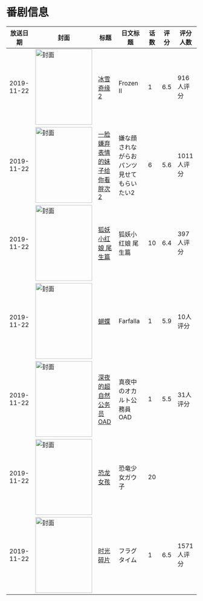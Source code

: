 # 番剧信息

|放送日期|封面|标题|日文标题|话数|评分|评分人数|
|---|---|---|---|---|---|---|
|2019-11-22|<img src="//lain.bgm.tv/pic/cover/c/54/9a/128131_KC5W5.jpg" alt="封面" style="width:150px;height:200px;object-fit:cover;">|[冰雪奇缘2](https://bangumi.tv/subject/128131)|Frozen II|1|6.5|916人评分|
|2019-11-22|<img src="//lain.bgm.tv/pic/cover/c/68/85/256668_aVp27.jpg" alt="封面" style="width:150px;height:200px;object-fit:cover;">|[一脸嫌弃表情的妹子给你看胖次2](https://bangumi.tv/subject/256668)|嫌な顔されながらおパンツ見せてもらいたい2|6|5.6|1011人评分|
|2019-11-22|<img src="//lain.bgm.tv/pic/cover/c/bb/39/282634_cafXf.jpg" alt="封面" style="width:150px;height:200px;object-fit:cover;">|[狐妖小红娘 尾生篇](https://bangumi.tv/subject/282634)|狐妖小红娘 尾生篇|10|6.4|397人评分|
|2019-11-22|<img src="//lain.bgm.tv/pic/cover/c/c5/6f/295397_6BO1V.jpg" alt="封面" style="width:150px;height:200px;object-fit:cover;">|[蝴蝶](https://bangumi.tv/subject/295397)|Farfalla|1|5.9|10人评分|
|2019-11-22|<img src="//lain.bgm.tv/pic/cover/c/4c/d9/295807_GlRJ1.jpg" alt="封面" style="width:150px;height:200px;object-fit:cover;">|[深夜的超自然公务员 OAD](https://bangumi.tv/subject/295807)|真夜中のオカルト公務員 OAD|1|5.5|31人评分|
|2019-11-22|<img src="//lain.bgm.tv/pic/cover/c/a7/65/302672_Z3s8Z.jpg" alt="封面" style="width:150px;height:200px;object-fit:cover;">|[恐龙女孩](https://bangumi.tv/subject/302672)|恐竜少女ガウ子|20|||
|2019-11-22|<img src="//lain.bgm.tv/pic/cover/c/eb/9c/277727_66A06.jpg" alt="封面" style="width:150px;height:200px;object-fit:cover;">|[时光碎片](https://bangumi.tv/subject/277727)|フラグタイム|1|6.5|1571人评分|
